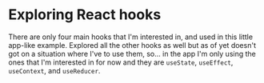 # Exploring React hooks
There are only four main hooks that I'm interested in, and used in this little app-like example. Explored all the other hooks as well but as of yet doesn't got on a situation where I've to use them, so... in the app I'm only using the ones that I'm interested in for now and they are `useState`, `useEffect`, `useContext`, and `useReducer`.
